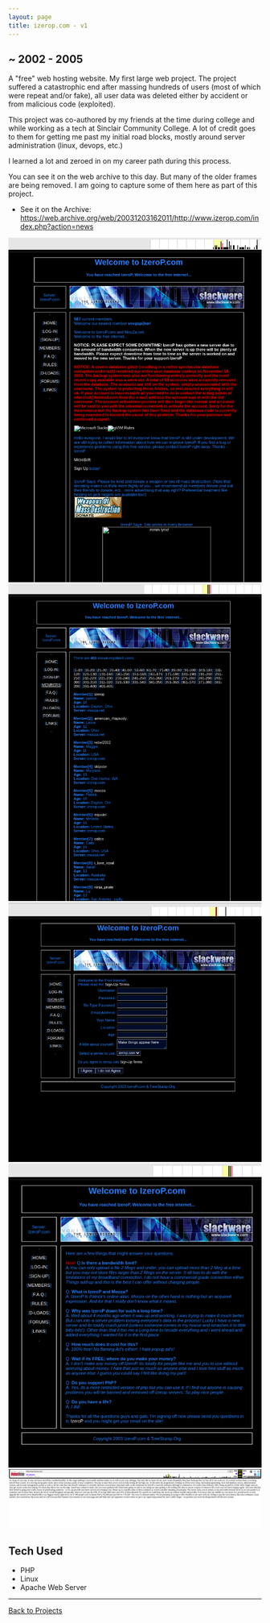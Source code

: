 ```yaml
---
layout: page
title: izerop.com - v1
---
```



## ~ 2002 - 2005

A "free" web hosting website. My first large web project. The project suffered a catastrophic
end after massing hundreds of users (most of which were repeat and/or fake), all user data was deleted either by accident or from malicious code (exploited).

This project was co-authored by my friends at the time during college and while working as a tech at Sinclair Community
College. A lot of credit goes to them for getting me past my initial road blocks, mostly around server administration (linux, devops, etc.)

I learned a lot and zeroed in on my career path during this process.

You can see it on the web archive to this day. But many of the older frames
are being removed. I am going to capture some of them here as part of this project.


- See it on the Archive: <https://web.archive.org/web/20031203162011/http://www.izerop.com/index.php?action=news>

<img src="/assets/izerop-1.png" class="project" />
<img src="/assets/izerop-3.png" class="project" />
<img src="/assets/izerop-4.png" class="project" />
<img src="/assets/izerop-5.png" class="project" />
<img src="/assets/izerop-end.png" class="project" />

## Tech Used

- PHP
- Linux
- Apache Web Server

------ 

[Back to Projects](/projects)
